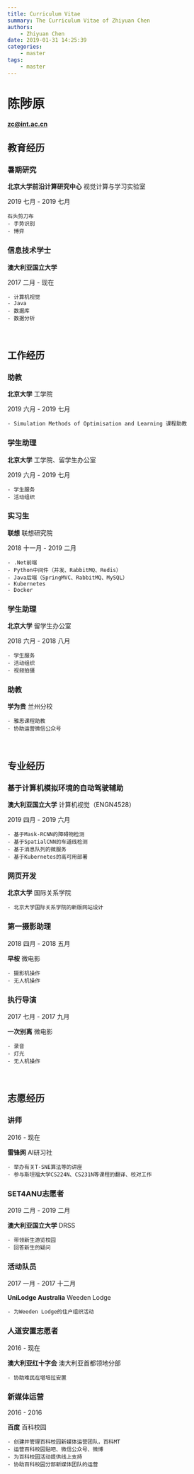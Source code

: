 ```yaml
---
title: Curriculum Vitae
summary: The Curriculum Vitae of Zhiyuan Chen
authors:
    - Zhiyuan Chen
date: 2019-01-31 14:25:39
categories: 
    - master
tags:
    - master
---
```


# 陈陟原

**zc@int.ac.cn**
&nbsp;

## 教育经历

### 暑期研究

**北京大学前沿计算研究中心** 视觉计算与学习实验室

2019 七月 - 2019 七月

    石头剪刀布
    - 手势识别
    - 博弈

### 信息技术学士

**澳大利亚国立大学**

2017 二月 - 现在

    - 计算机视觉
    - Java
    - 数据库
    - 数据分析
&nbsp;

## 工作经历

### 助教

**北京大学** 工学院

2019 六月 - 2019 七月

    - Simulation Methods of Optimisation and Learning 课程助教

### 学生助理

**北京大学** 工学院、留学生办公室

2019 六月 - 2019 七月

    - 学生服务
    - 活动组织

### 实习生

**联想** 联想研究院

2018 十一月 - 2019 二月

    - .Net前端
    - Python中间件（并发、RabbitMQ、Redis）
    - Java后端（SpringMVC、RabbitMQ、MySQL）
    - Kubernetes
    - Docker

### 学生助理

**北京大学** 留学生办公室

2018 六月 - 2018 八月

    - 学生服务
    - 活动组织
    - 视频拍摄

### 助教

**学为贵** 兰州分校

    - 雅思课程助教
    - 协助运营微信公众号
&nbsp;

## 专业经历

### 基于计算机模拟环境的自动驾驶辅助

**澳大利亚国立大学** 计算机视觉（ENGN4528）

2019 四月 - 2019 六月

    - 基于Mask-RCNN的障碍物检测
    - 基于SpatialCNN的车道线检测
    - 基于消息队列的微服务
    - 基于Kubernetes的高可用部署

### 网页开发

**北京大学** 国际关系学院

    - 北京大学国际关系学院的新版网站设计

### 第一摄影助理

2018 四月 - 2018 五月

**早桉** 微电影

    - 摄影机操作
    - 无人机操作

### 执行导演

2017 七月 - 2017 九月

**一次别离** 微电影

    - 录音
    - 灯光
    - 无人机操作
&nbsp;

## 志愿经历

### 讲师

2016 - 现在

**雷锋网** AI研习社

    - 举办有关T-SNE算法等的讲座
    - 参与斯坦福大学CS224N、CS231N等课程的翻译、校对工作

### SET4ANU志愿者

2019 二月 - 2019 二月

**澳大利亚国立大学** DRSS

    - 带领新生游览校园
    - 回答新生的疑问

### 活动队员

2017 一月 - 2017 十二月

**UniLodge Australia** Weeden Lodge

    - 为Weeden Lodge的住户组织活动

### 人道安置志愿者

2016 - 现在

**澳大利亚红十字会** 澳大利亚首都领地分部

    - 协助难民在堪培拉安置

### 新媒体运营

2016 - 2016

**百度** 百科校园

    - 创建并管理百科校园新媒体运营团队，百科MT
    - 运营百科校园贴吧、微信公众号、微博
    - 为百科校园活动提供线上支持
    - 协助百科校园分部新媒体团队的运营
